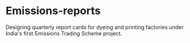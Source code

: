 # Emissions-reports
Designing quarterly report cards for dyeing and printing factories under India's first Emissions Trading Scheme project.
